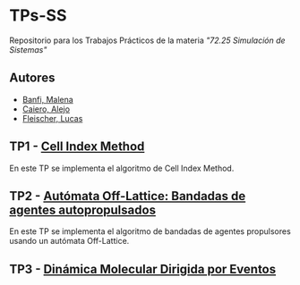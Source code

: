 # TPs-SS
Repositorio para los Trabajos Prácticos de la materia *"72.25 Simulación de Sistemas"*

## Autores
- [Banfi, Malena](https://github.com/malenabanfi)
- [Caiero, Alejo](https://github.com/AleCaeiro)
- [Fleischer, Lucas](https://github.com/lucasfleischer07)

## TP1 - [Cell Index Method](https://github.com/lucasfleischer07/TPs-SS/tree/main/TP1)

En este TP se implementa el algoritmo de Cell Index Method.


## TP2 - [Autómata Off-Lattice: Bandadas de agentes autopropulsados](https://github.com/lucasfleischer07/TPs-SS/tree/main/TP2)

En este TP se implementa el algoritmo de bandadas de agentes propulsores usando un autómata Off-Lattice.


## TP3 - [Dinámica Molecular Dirigida por Eventos](https://github.com/lucasfleischer07/TPs-SS/tree/main/TP3)
  
